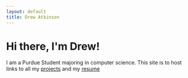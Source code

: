 ```yaml
---
layout: default
title: Drew Atkinson
---
```


# Hi there, I\'m Drew!
I am a Purdue Student majoring in computer science. This site is to host links to all my [projects](/projects) and my [resume](/resumes/fall15.docx)

